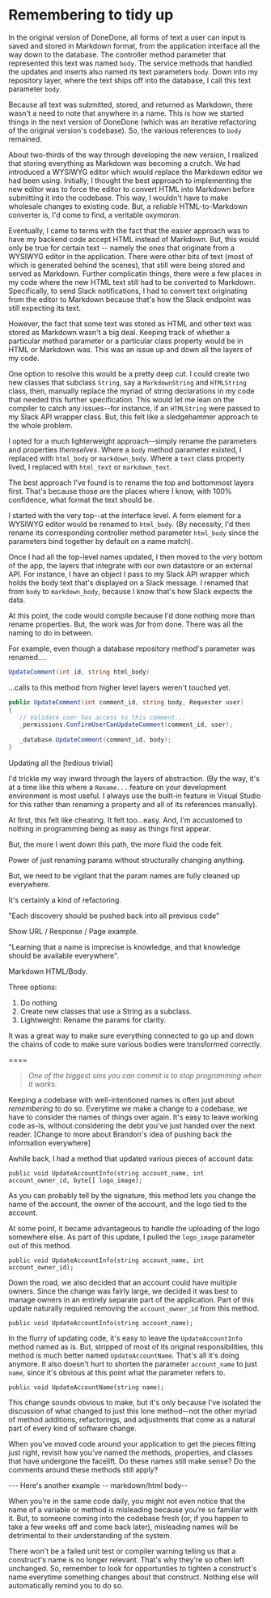 # Remembering to tidy up

In the original version of DoneDone, all forms of text a user can input is saved and stored in Markdown format, from the application interface all the way down to the database. The controller method parameter that represented this text was named `body`. The service methods that handled the updates and inserts also named its text parameters `body`. Down into my repository layer, where the text ships off into the database, I call this text parameter `body`.

Because all text was submitted, stored, and returned as Markdown, there wasn't a need to note that anywhere in a name. This is how we started things in the next version of DoneDone (which was an iterative refactoring of the original version's codebase). So, the various references to `body` remained.

About two-thirds of the way through developing the new version, I realized that storing everything as Markdown was becoming a crutch. We had introduced a WYSIWYG editor which would replace the Markdown editor we had been using. Initially, I thought the best approach to implementing the new editor was to force the editor to convert HTML into Markdown before submitting it into the codebase. This way, I wouldn't have to make wholesale changes to existing code. But, a _reliable_ HTML-to-Markdown converter is, I'd come to find, a veritable oxymoron.

Eventually, I came to terms with the fact that the easier approach was to have my backend code accept HTML instead of Markdown. But, this would only be true for certain text -- namely the ones that originate from a WYSIWYG editor in the application. There were other bits of text (most of which is generated behind the scenes), that still were being stored and served as Markdown. Further complicatin things, there were a few places in my code where the new HTML text still had to be converted to Markdown. Specifically, to send Slack notifications, I had to convert text originating from the editor to Markdown because that's how the Slack endpoint was still expecting its text.

However, the fact that some text was stored as HTML and other text was stored as Markdown wasn't a big deal. Keeping track of whether a particular method parameter or a particular class property would be in HTML or Markdown was. This was an issue up and down all the layers of my code.

One option to resolve this would be a pretty deep cut. I could create two new classes that subclass `String`, say a `MarkdownString` and `HTMLString` class, then, manually replace the myriad of string declarations in my code that needed this further specification. This would let me lean on the compiler to catch any issues--for instance, if an `HTMLString` were passed to my Slack API wrapper class. But, this felt like a sledgehammer approach to the whole problem. 

I opted for a much lighterweight approach--simply rename the parameters and properties _themselves_. Where a `body` method parameter existed, I replaced with `html_body` or `markdown_body`. Where a `text` class property lived, I replaced with `html_text` or `markdown_text`.

The best approach I've found is to rename the top and bottommost layers first. That's because those are the places where I know, with 100% confidence, what format the text should be. 

I started with the very top--at the interface level. A form element for a WYSIWYG editor would be renamed to `html_body`. (By necessity, I'd then rename its corresponding controller method parameter `html_body` since the parameters bind together by default on a name match).

Once I had all the top-level names updated, I then moved to the very bottom of the app, the layers that integrate with our own datastore or an external API. For instance, I have an object I pass to my Slack API wrapper which holds the body text that's displayed on a Slack message. I renamed that from `body` to `markdown_body`, because I know that's how Slack expects the data.

At this point, the code would compile because I'd done nothing more than rename properties. But, the work was _far_ from done. There was all the naming to do in between.

For example, even though a database repository method's parameter was renamed....

```C#
UpdateComment(int id, string html_body)
```
...calls to this method from higher level layers weren't touched yet.

```C#
public UpdateComment(int comment_id, string body, Requester user)
{
   // Validate user has access to this comment...
   _permissions.ConfirmUserCanUpdateComment(comment_id, user);
   
   _database.UpdateComment(comment_id, body);
}
```

Updating all the [tedious trivial]




I'd trickle my way inward through the layers of abstraction. (By the way, it's at a time like this where a `Rename...` feature on your development environment is most useful. I always use the built-in feature in Visual Studio for this rather than renaming a property and all of its references manually).



At first, this felt like cheating. It felt too...easy. And, I'm accustomed to nothing in programming being as easy as things first appear.

But, the more I went down this path, the more fluid the code felt. 






Power of just renaming params without structurally changing anything.

But, we need to be vigilant that the param names are fully cleaned up everywhere.

It's certainly a kind of refactoring. 

"Each discovery should be pushed back into all previous code"

Show URL / Response / Page example.

"Learning that a name is imprecise is knowledge, and that knowledge should be available everywhere".

Markdown HTML/Body.

Three options:

1) Do nothing
2) Create new classes that use a String as a subclass.
3) Lightweight: Rename the params for clarity.

It was a great way to make sure everything connected to go up and down the chains of code to make sure various bodies were transformed correctly.



====


> _One of the biggest sins you can commit is to stop programming when it works._

Keeping a codebase with well-intentioned names is often just about _remembering_ to do so. Everytime we make a change to a codebase, we have to consider the names of things over again. It's easy to leave working code as-is, without considering the debt you've just handed over the next reader. [Change to more about Brandon's idea of pushing back the information everywhere]

Awhile back, I had a method that updated various pieces of account data:

```
public void UpdateAccountInfo(string account_name, int account_owner_id, byte[] logo_image);
```
As you can probably tell by the signature, this method lets you change the name of the account, the owner of the account, and the logo tied to the account.

At some point, it became advantageous to handle the uploading of the logo somewhere else. As part of this update, I pulled the `logo_image` parameter out of this method.

```
public void UpdateAccountInfo(string account_name, int account_owner_id);
```
Down the road, we also decided that an account could have multiple owners. Since the change was fairly large, we decided it was best to manage owners in an entirely separate part of the application. Part of this update naturally required removing the `account_owner_id` from this method.

```
public void UpdateAccountInfo(string account_name);
```
In the flurry of updating code, it's easy to leave the `UpdateAccountInfo` method named as is. But, stripped of most of its original responsibilities, this method is much better named `UpdateAccountName`. That's all it's doing anymore. It also doesn't hurt to shorten the parameter `account_name` to just `name`, since it's obvious at this point what the parameter refers to.

```
public void UpdateAccountName(string name);
```
This change sounds obvious to make, but it's only because I've isolated the discussion of what changed to just this lone method--not the other myriad of method additions, refactorings, and adjustments that come as a natural part of every kind of software change.

When you’ve moved code around your application to get the pieces fitting just right, revisit how you’ve named the methods, properties, and classes that have undergone the facelift. Do these names still make sense? Do the comments around these methods still apply?

--- Here's another example -- markdown/html body--

When you’re in the same code daily, you might not even notice that the name of a variable or method is misleading because you’re so familiar with it. But, to someone coming into the codebase fresh (or, if you happen to take a few weeks off and come back later), misleading names will be detrimental to their understanding of the system.

There won't be a failed unit test or compiler warning telling us that a construct's name is no longer relevant. That's why they're so often left unchanged. So, remember to look for opportunties to tighten a construct's name everytime something changes about that construct. Nothing else will automatically remind you to do so.
